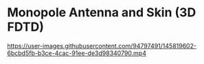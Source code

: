 # Monopole Antenna and Skin (3D FDTD)


https://user-images.githubusercontent.com/94797491/145819602-6bcbd5fb-b3ce-4cac-91ee-de3d98340790.mp4

